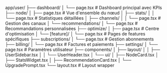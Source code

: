 app/user/
├── dashboard/
│   └── page.tsx          # Dashboard principal avec KPIs
├── node/
│   ├── page.tsx          # Vue d'ensemble du nœud
│   ├── stats/
│   │   └── page.tsx      # Statistiques détaillées
│   ├── channels/
│   │   └── page.tsx      # Gestion des canaux
│   └── recommendations/
│       └── page.tsx      # Recommandations personnalisées
├── optimize/
│   ├── page.tsx          # Centre d'optimisation
│   └── [feature]/
│       └── page.tsx      # Pages de features spécifiques
├── subscriptions/
│   └── page.tsx          # Gestion abonnements
├── billing/
│   └── page.tsx          # Factures et paiements
├── settings/
│   └── page.tsx          # Paramètres utilisateur
├── components/
│   ├── layout/
│   │   ├── UserSidebar.tsx
│   │   └── UserHeader.tsx
│   └── ui/
│       ├── NodeCard.tsx
│       ├── StatsWidget.tsx
│       ├── RecommendationCard.tsx
│       └── UpgradePrompt.tsx
└── layout.tsx            # Layout wrapper
